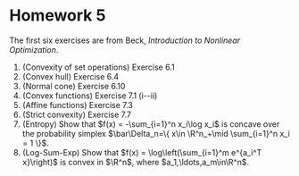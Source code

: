 # Homework 5

The first six exercises are from Beck, _Introduction to Nonlinear Optimization_. 

1. (Convexity of set operations) Exercise 6.1
2. (Convex hull) Exercise 6.4
3. (Normal cone) Exercise 6.10
4. (Convex functions) Exercise 7.1 (i--ii)
5. (Affine functions) Exercise 7.3
6. (Strict convexity) Exercise 7.7 
1. (Entropy) Show that $f(x) = -\sum_{i=1}^n x_i\log x_i$ is concave over the probability simplex $\bar\Delta_n=\{ x\in \R^n_+\mid \sum_{i=1}^n x_i = 1 \}$.
2. (Log-Sum-Exp) Show that $f(x) = \log\left(\sum_{i=1}^m e^{a_i^T x}\right)$ is convex in $\R^n$, where $a_1,\ldots,a_m\in\R^n$.
